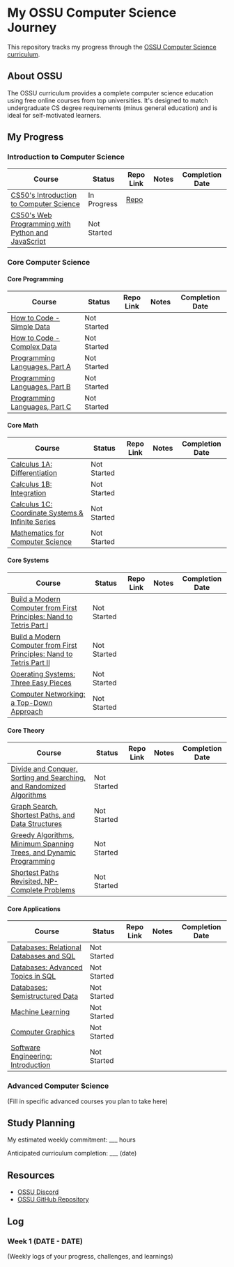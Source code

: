 # My OSSU Computer Science Journey

This repository tracks my progress through the [OSSU Computer Science curriculum](https://github.com/ossu/computer-science).

## About OSSU
The OSSU curriculum provides a complete computer science education using free online courses from top universities. It's designed to match undergraduate CS degree requirements (minus general education) and is ideal for self-motivated learners.

## My Progress

### Introduction to Computer Science
| Course | Status | Repo Link | Notes | Completion Date |
|--------|--------|-----------|-------|-----------------|
| [CS50's Introduction to Computer Science](https://cs50.harvard.edu/x) | In Progress | [Repo](https://github.com/Lueken/CS50-course) | |
| [CS50's Web Programming with Python and JavaScript](https://cs50.harvard.edu/web/) | Not Started | | | |

### Core Computer Science

#### Core Programming
| Course | Status | Repo Link | Notes | Completion Date |
|--------|--------|-----------|-------|-----------------|
| [How to Code - Simple Data](https://www.edx.org/course/how-to-code-simple-data) | Not Started | | | |
| [How to Code - Complex Data](https://www.edx.org/course/how-to-code-complex-data) | Not Started | | | |
| [Programming Languages, Part A](https://www.coursera.org/learn/programming-languages) | Not Started | | | |
| [Programming Languages, Part B](https://www.coursera.org/learn/programming-languages-part-b) | Not Started | | | |
| [Programming Languages, Part C](https://www.coursera.org/learn/programming-languages-part-c) | Not Started | | | |

#### Core Math
| Course | Status | Repo Link | Notes | Completion Date |
|--------|--------|-----------|-------|-----------------|
| [Calculus 1A: Differentiation](https://www.edx.org/course/calculus-1a-differentiation) | Not Started | | | |
| [Calculus 1B: Integration](https://www.edx.org/course/calculus-1b-integration) | Not Started | | | |
| [Calculus 1C: Coordinate Systems & Infinite Series](https://www.edx.org/course/calculus-1c-coordinate-systems-infinite-series) | Not Started | | | |
| [Mathematics for Computer Science](https://openlearninglibrary.mit.edu/courses/course-v1:OCW+6.042J+2T2019/about) | Not Started | | | |

#### Core Systems
| Course | Status | Repo Link | Notes | Completion Date |
|--------|--------|-----------|-------|-----------------|
| [Build a Modern Computer from First Principles: Nand to Tetris Part I](https://www.coursera.org/learn/build-a-computer) | Not Started | | | |
| [Build a Modern Computer from First Principles: Nand to Tetris Part II](https://www.coursera.org/learn/nand2tetris2) | Not Started | | | |
| [Operating Systems: Three Easy Pieces](https://pages.cs.wisc.edu/~remzi/OSTEP/) | Not Started | | | |
| [Computer Networking: a Top-Down Approach](http://gaia.cs.umass.edu/kurose_ross/online_lectures.htm) | Not Started | | | |

#### Core Theory
| Course | Status | Repo Link | Notes | Completion Date |
|--------|--------|-----------|-------|-----------------|
| [Divide and Conquer, Sorting and Searching, and Randomized Algorithms](https://www.coursera.org/learn/algorithms-divide-conquer) | Not Started | | | |
| [Graph Search, Shortest Paths, and Data Structures](https://www.coursera.org/learn/algorithms-graphs-data-structures) | Not Started | | | |
| [Greedy Algorithms, Minimum Spanning Trees, and Dynamic Programming](https://www.coursera.org/learn/algorithms-greedy) | Not Started | | | |
| [Shortest Paths Revisited, NP-Complete Problems](https://www.coursera.org/learn/algorithms-npcomplete) | Not Started | | | |

#### Core Applications
| Course | Status | Repo Link | Notes | Completion Date |
|--------|--------|-----------|-------|-----------------|
| [Databases: Relational Databases and SQL](https://www.edx.org/course/databases-5-sql) | Not Started | | | |
| [Databases: Advanced Topics in SQL](https://www.edx.org/course/advanced-topics-in-sql) | Not Started | | | |
| [Databases: Semistructured Data](https://www.edx.org/course/semistructured-data) | Not Started | | | |
| [Machine Learning](https://www.coursera.org/learn/machine-learning) | Not Started | | | |
| [Computer Graphics](https://www.edx.org/course/computer-graphics-2) | Not Started | | | |
| [Software Engineering: Introduction](https://www.edx.org/course/software-engineering-introduction) | Not Started | | | |

### Advanced Computer Science
(Fill in specific advanced courses you plan to take here)

## Study Planning
My estimated weekly commitment: ___ hours

Anticipated curriculum completion: ___ (date)

## Resources
- [OSSU Discord](https://discord.gg/open-source-society-university-716029386208944138)
- [OSSU GitHub Repository](https://github.com/ossu/computer-science)

## Log

### Week 1 (DATE - DATE)
(Weekly logs of your progress, challenges, and learnings)
